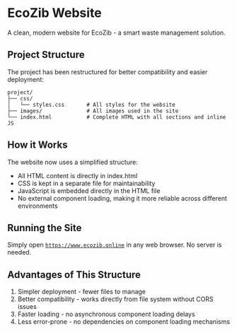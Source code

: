 # EcoZib Website

A clean, modern website for EcoZib - a smart waste management solution.

## Project Structure

The project has been restructured for better compatibility and easier deployment:

```
project/
├── css/
│   └── styles.css       # All styles for the website
├── images/              # All images used in the site
└── index.html           # Complete HTML with all sections and inline JS
```

## How it Works

The website now uses a simplified structure:
- All HTML content is directly in index.html
- CSS is kept in a separate file for maintainability
- JavaScript is embedded directly in the HTML file
- No external component loading, making it more reliable across different environments

## Running the Site

Simply open [`https://www.ecozib.online`](https://www.ecozib.online) in any web browser. No server is needed.

## Advantages of This Structure

1. Simpler deployment - fewer files to manage
2. Better compatibility - works directly from file system without CORS issues
3. Faster loading - no asynchronous component loading delays
4. Less error-prone - no dependencies on component loading mechanisms 
